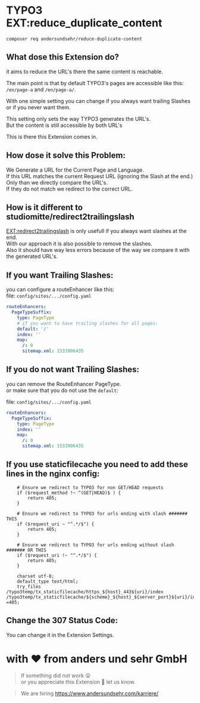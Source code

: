 # TYPO3 EXT:reduce_duplicate_content

`composer req andersundsehr/reduce-duplicate-content`

## What dose this Extension do?

it aims to reduce the URL's there the same content is reachable.

The main point is that by default TYPO3's pages are accessible like this: `/en/page-a` and `/en/page-a/`.

With one simple setting you can change if you always want trailing Slashes or if you never want them.

This setting only sets the way TYPO3 generates the URL's.  
But the content is still accessible by both URL's  

This is there this Extension comes in.

## How dose it solve this Problem:

We Generate a URL for the Current Page and Language.  
If this URL matches the current Request URL (ignoring the Slash at the end.)  
Only than we directly compare the URL's.  
If they do not match we redirect to the correct URL.

## How is it different to studiomitte/redirect2trailingslash

[EXT:redirect2trailingslash](https://github.com/studiomitte/redirect2trailingslash) is only usefull if you always want slashes at the end.  
With our approach it is also possible to remove the slashes.  
Also it should have way less errors because of the way we compare it with the generated URL's.

## If you want Trailing Slashes:

you can configure a routeEnhancer like this:  
file: `config/sites/.../config.yaml`
````yml
routeEnhancers:
  PageTypeSuffix:
    type: PageType
    # if you want to have trailing slashes for all pages:
    default: '/'
    index: ''
    map:
      /: 0
      sitemap.xml: 1533906435
````

## If you do not want Trailing Slashes:

you can remove the RouteEnhancer PageType.  
or make sure that you do not use the `default`:  


file: `config/sites/.../config.yaml`
````yml
routeEnhancers:
  PageTypeSuffix:
    type: PageType
    index: ''
    map:
      /: 0
      sitemap.xml: 1533906435
````

## If you use staticfilecache you need to add these lines in the nginx config:

````nginx
    # Ensure we redirect to TYPO3 for non GET/HEAD requests
    if ($request_method !~ ^(GET|HEAD)$ ) {
        return 405;
    }

    # Ensure we redirect to TYPO3 for urls ending with slash ####### THIS
    if ($request_uri ~ "^.*/$") {
        return 405;
    }

    # Ensure we redirect to TYPO3 for urls ending without slash ####### OR THIS
    if ($request_uri !~ "^.*/$") {
        return 405;
    }

    charset utf-8;
    default_type text/html;
    try_files /typo3temp/tx_staticfilecache/https_${host}_443${uri}/index /typo3temp/tx_staticfilecache/${scheme}_${host}_${server_port}${uri}/index =405;
````

## Change the 307 Status Code:

You can change it in the Extension Settings.

# with ♥️ from anders und sehr GmbH

> If something did not work 😮  
> or you appreciate this Extension 🥰 let us know.

> We are hiring https://www.andersundsehr.com/karriere/

